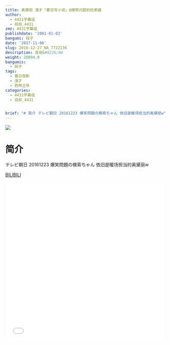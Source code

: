 ```yaml
---
title: 奥黛丽 漫才「春日写小说」@爆笑问题的检索酱
author:
  - 4431字幕组
  - 叔叔_4431
zmz: 4431字幕组
publishdate: '2001-01-03'
bangumi: 段子
date: '2017-11-06'
slug: 2016-12-27_NA_7722136
description: 其他&#8226;NA
weight: 28894.0
bangumis:
  - 段子
tags:
  - 春日俊彰
  - 漫才
  - 若林正恭
categories:
  - 4431字幕组
  - 叔叔_4431


brief: "# 简介 テレビ朝日 20161223 爆笑問題の検索ちゃん 依旧是暖场担当的奥黛丽w"
---
```

![](https://i.imgur.com/j66Dr0s.png)
# 简介  
テレビ朝日 20161223 爆笑問題の検索ちゃん
依旧是暖场担当的奥黛丽w

  [BILIBILI](https://www.bilibili.com/video/av7722136/)

  <iframe src="//www.bilibili.com/blackboard/player.html?aid=7722136" width="100%" height="500" frameborder="0" allowfullscreen="allowfullscreen"></iframe>
